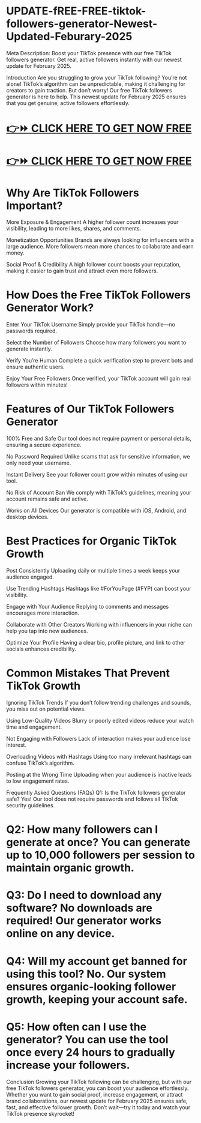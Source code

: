 # UPDATE-fREE-FREE-tiktok-followers-generator-Newest-Updated-Feburary-2025
Meta Description: Boost your TikTok presence with our free TikTok followers generator. Get real, active followers instantly with our newest update for February 2025.

Introduction Are you struggling to grow your TikTok following? You’re not alone! TikTok’s algorithm can be unpredictable, making it challenging for creators to gain traction. But don’t worry! Our free TikTok followers generator is here to help. This newest update for February 2025 ensures that you get genuine, active followers effortlessly.

 # [👉⏩ CLICK HERE TO GET NOW FREE](https://www.aeroned.com/getmedia/35af5edc-2776-4bd6-ba06-05fa9744f344/newtiktokra.html.aspx)

 # [👉⏩ CLICK HERE TO GET NOW FREE](https://www.aeroned.com/getmedia/35af5edc-2776-4bd6-ba06-05fa9744f344/newtiktokra.html.aspx)


 # Why Are TikTok Followers Important?

More Exposure & Engagement A higher follower count increases your visibility, leading to more likes, shares, and comments.

Monetization Opportunities Brands are always looking for influencers with a large audience. More followers mean more chances to collaborate and earn money.

Social Proof & Credibility A high follower count boosts your reputation, making it easier to gain trust and attract even more followers.

 # How Does the Free TikTok Followers Generator Work?

Enter Your TikTok Username Simply provide your TikTok handle—no passwords required.

Select the Number of Followers Choose how many followers you want to generate instantly.

Verify You’re Human Complete a quick verification step to prevent bots and ensure authentic users.

Enjoy Your Free Followers Once verified, your TikTok account will gain real followers within minutes!

 # Features of Our TikTok Followers Generator

100% Free and Safe Our tool does not require payment or personal details, ensuring a secure experience.

No Password Required Unlike scams that ask for sensitive information, we only need your username.

Instant Delivery See your follower count grow within minutes of using our tool.

No Risk of Account Ban We comply with TikTok’s guidelines, meaning your account remains safe and active.

Works on All Devices Our generator is compatible with iOS, Android, and desktop devices.

 # Best Practices for Organic TikTok Growth

Post Consistently Uploading daily or multiple times a week keeps your audience engaged.

Use Trending Hashtags Hashtags like #ForYouPage (#FYP) can boost your visibility.

Engage with Your Audience Replying to comments and messages encourages more interaction.

Collaborate with Other Creators Working with influencers in your niche can help you tap into new audiences.

Optimize Your Profile Having a clear bio, profile picture, and link to other socials enhances credibility.

 # Common Mistakes That Prevent TikTok Growth

Ignoring TikTok Trends If you don’t follow trending challenges and sounds, you miss out on potential views.

Using Low-Quality Videos Blurry or poorly edited videos reduce your watch time and engagement.

Not Engaging with Followers Lack of interaction makes your audience lose interest.

Overloading Videos with Hashtags Using too many irrelevant hashtags can confuse TikTok’s algorithm.

Posting at the Wrong Time Uploading when your audience is inactive leads to low engagement rates.

Frequently Asked Questions (FAQs) Q1: Is the TikTok followers generator safe? Yes! Our tool does not require passwords and follows all TikTok security guidelines.

 # Q2: How many followers can I generate at once? You can generate up to 10,000 followers per session to maintain organic growth.

 # Q3: Do I need to download any software? No downloads are required! Our generator works online on any device.

 # Q4: Will my account get banned for using this tool? No. Our system ensures organic-looking follower growth, keeping your account safe.

 # Q5: How often can I use the generator? You can use the tool once every 24 hours to gradually increase your followers.

Conclusion Growing your TikTok following can be challenging, but with our free TikTok followers generator, you can boost your audience effortlessly. Whether you want to gain social proof, increase engagement, or attract brand collaborations, our newest update for February 2025 ensures safe, fast, and effective follower growth. Don’t wait—try it today and watch your TikTok presence skyrocket!
